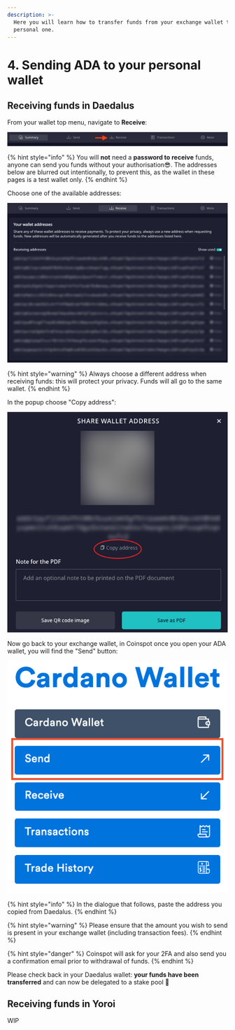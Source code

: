 ```yaml
---
description: >-
  Here you will learn how to transfer funds from your exchange wallet to your
  personal one.
---
```


# 4. Sending ADA to your personal wallet

## Receiving funds in Daedalus

From your wallet top menu, navigate to **Receive**:

![](.gitbook/assets/daedalus_receive.png)

{% hint style="info" %}
You will **not** need a **password to receive** funds, anyone can send you funds without your authorisation😎. The addresses below are blurred out intentionally, to prevent this, as the wallet in these pages is a test wallet only. 
{% endhint %}

Choose one of the available addresses:

![](.gitbook/assets/daedalus_receive_02.png)

{% hint style="warning" %}
Always choose a different address when receiving funds: this will protect your privacy. Funds will all go to the same wallet. 
{% endhint %}

In the popup choose "Copy address":

![](.gitbook/assets/daedalus_share_address.png)

Now go back to your exchange wallet, in Coinspot once you open your ADA wallet, you will find the "Send" button:

![](.gitbook/assets/coinspot_send.png)

{% hint style="info" %}
In the dialogue that follows, paste the address you copied from Daedalus.
{% endhint %}

{% hint style="warning" %}
Please ensure that the amount you wish to send is present in your exchange wallet \(including transaction fees\).
{% endhint %}

{% hint style="danger" %}
Coinspot will ask for your 2FA and also send you a confirmation email prior to withdrawal of funds. 
{% endhint %}

Please check back in your Daedalus wallet: **your funds have been transferred** and can now be delegated to a stake pool 👏 

## Receiving funds in Yoroi

WIP

